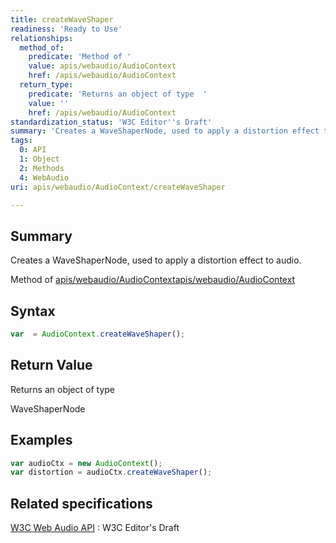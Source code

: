 ```yaml
---
title: createWaveShaper
readiness: 'Ready to Use'
relationships:
  method_of:
    predicate: 'Method of '
    value: apis/webaudio/AudioContext
    href: /apis/webaudio/AudioContext
  return_type:
    predicate: 'Returns an object of type  '
    value: ''
    href: /apis/webaudio/AudioContext
standardization_status: 'W3C Editor''s Draft'
summary: 'Creates a WaveShaperNode, used to apply a distortion effect to audio.'
tags:
  0: API
  1: Object
  2: Methods
  4: WebAudio
uri: apis/webaudio/AudioContext/createWaveShaper

---
```

## <span>Summary</span>

Creates a WaveShaperNode, used to apply a distortion effect to audio.

Method of [apis/webaudio/AudioContext](/apis/webaudio/AudioContext)[apis/webaudio/AudioContext](/apis/webaudio/AudioContext)

## <span>Syntax</span>

``` js
var  = AudioContext.createWaveShaper();
```

## <span>Return Value</span>

Returns an object of type<span></span>

WaveShaperNode

## <span>Examples</span>

``` js
var audioCtx = new AudioContext();
var distortion = audioCtx.createWaveShaper();
```

## <span>Related specifications</span>

[W3C Web Audio API](http://webaudio.github.io/web-audio-api/)
:   W3C Editor's Draft
